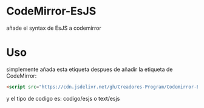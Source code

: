 # CodeMirror-EsJS
añade el syntax de EsJS a codemirror

# Uso
simplemente añada esta etiqueta despues de añadir la etiqueta de CodeMirror:
```html
<script src="https://cdn.jsdelivr.net/gh/Creadores-Program/Codemirror-EsJS@1.0.0/src/org/CreadoresProgram/CodeMirror/EsJS.js" crossorigin="anonymous" referrerpolicy="no-referrer"></script>
```
y el tipo de codigo es:
codigo/esjs o text/esjs
